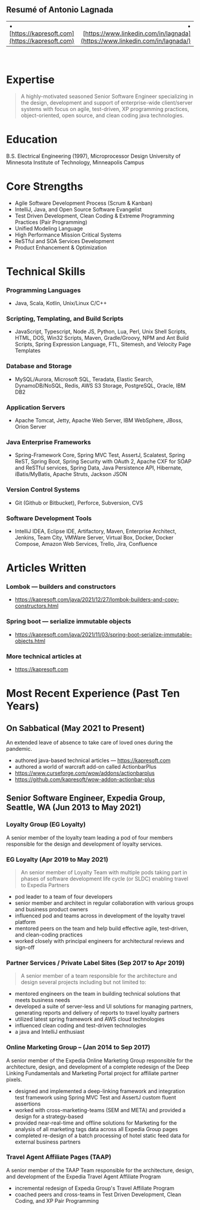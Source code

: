 ## Resumé of Antonio Lagnada

|     |     |
|-----|----:|
| • [https://kapresoft.com](https://kapresoft.com) | • [https://www.linkedin.com/in/lagnada](https://www.linkedin.com/in/lagnada/)  |

<br>

# Expertise

>A highly-motivated seasoned Senior Software Engineer specializing in the design, development and support of enterprise-wide client/server systems with focus on agile, test-driven, XP programming practices, object-oriented, open source, and clean coding java technologies.

# Education
B.S. Electrical Engineering (1997), Microprocessor Design
University of Minnesota Institute of Technology, Minneapolis Campus

# Core Strengths

- Agile Software Development Process (Scrum & Kanban)
- IntelliJ, Java, and Open Source Software Evangelist
- Test Driven Development, Clean Coding & Extreme Programming Practices (Pair Programming)
- Unified Modeling Language
- High Performance Mission Critical Systems
- ReSTful and SOA Services Development
- Product Enhancement & Optimization

# Technical Skills

### Programming Languages

- Java, Scala, Kotlin, Unix/Linux C/C++

### Scripting, Templating, and Build Scripts

- JavaScript, Typescript, Node JS, Python, Lua, Perl, Unix Shell Scripts, HTML, DOS, Win32 Scripts, Maven, Gradle/Groovy, NPM and 
Ant Build Scripts, Spring Expression Language, FTL, Sitemesh, and Velocity Page Templates

### Database and Storage
-  MySQL/Aurora, Microsoft SQL, Teradata, Elastic Search, DynamoDB/NoSQL, Redis, AWS S3 Storage, PostgreSQL, Oracle, IBM DB2

### Application Servers
- Apache Tomcat, Jetty, Apache Web Server, IBM WebSphere, JBoss, Orion Server

### Java Enterprise Frameworks
- Spring-Framework Core, Spring MVC Test, AssertJ, Scalatest, Spring ReST, Spring Boot, Spring Security with OAuth 2, 
Apache CXF for SOAP and ReSTful services, Spring Data, Java Persistence API, Hibernate, iBatis/MyBatis, Apache Struts, 
Jackson JSON

### Version Control Systems
- Git (Github or Bitbucket), Perforce, Subversion, CVS

### Software Development Tools
- IntelliJ IDEA, Eclipse IDE, Artifactory, Maven, Enterprise Architect, Jenkins, Team City, VMWare Server, Virtual Box, 
Docker, Docker Compose, Amazon Web Services, Trello, Jira, Confluence

# Articles Written

### Lombok — builders and constructors
- https://kapresoft.com/java/2021/12/27/lombok-builders-and-copy-constructors.html

### Spring boot — serialize immutable objects
- https://kapresoft.com/java/2021/11/03/spring-boot-serialize-immutable-objects.html

### More technical articles at
- https://kapresoft.com

# Most Recent Experience (Past Ten Years)

## On Sabbatical (May 2021 to Present)
An extended leave of absence to take care of loved ones during the pandemic.
- authored java-based technical articles — https://kapresoft.com
- authored a world of warcraft add-on called ActionbarPlus
- https://www.curseforge.com/wow/addons/actionbarplus
- https://github.com/kapresoft/wow-addon-actionbar-plus


## Senior Software Engineer, Expedia Group, Seattle, WA (Jun 2013 to May 2021)

### Loyalty Group (EG Loyalty)
A senior member of the loyalty team leading a pod of four members responsible for the design and development of loyalty services.

### EG Loyalty (Apr 2019 to May 2021)

>An senior member of Loyalty Team with multiple pods taking part in phases of software development life cycle (or SLDC) enabling travel to Expedia Partners

- pod leader to a team of four developers
- senior member and architect in regular collaboration with various groups and business product owners
- influenced pod and teams across in development of the loyalty travel platform
- mentored peers on the team and help build effective agile, test-driven, and clean-coding practices
- worked closely with principal engineers for architectural reviews and sign-off

### Partner Services / Private Label Sites (Sep 2017 to Apr 2019)

>A senior member of a team responsible for the architecture and design several projects including but not limited to:

- mentored engineers on the team in building technical solutions that meets business needs
- developed a suite of server-less and UI solutions for managing partners, generating reports and delivery of reports to travel loyalty partners
- utilized latest spring framework and AWS cloud technologies
- influenced clean coding and test-driven technologies
- a java and IntelliJ enthusiast

### Online Marketing Group – (Jan 2014 to Sep 2017)

A senior member of the Expedia Online Marketing Group responsible for the architecture, design, and development of a complete redesign of the Deep Linking Fundamentals and Marketing Portal project for affiliate partner pixels.

- designed and implemented a deep-linking framework and integration test framework using Spring MVC Test and AssertJ custom fluent assertions
- worked with cross-marketing-teams (SEM and META) and provided a design for a strategy-based
- provided near-real-time and offline solutions for Marketing for the analysis of all marketing tags data across all Expedia Group pages
- completed re-design of a batch processing of hotel static feed data for external business partners

### Travel Agent Affiliate Pages (TAAP)

A senior member of the TAAP Team responsible for the architecture, design, and development of the Expedia Travel Agent Affiliate Program

- incremental redesign of Expedia Group's Travel Affiliate Program
- coached peers and cross-teams in Test Driven Development, Clean Coding, and XP Pair Programming
